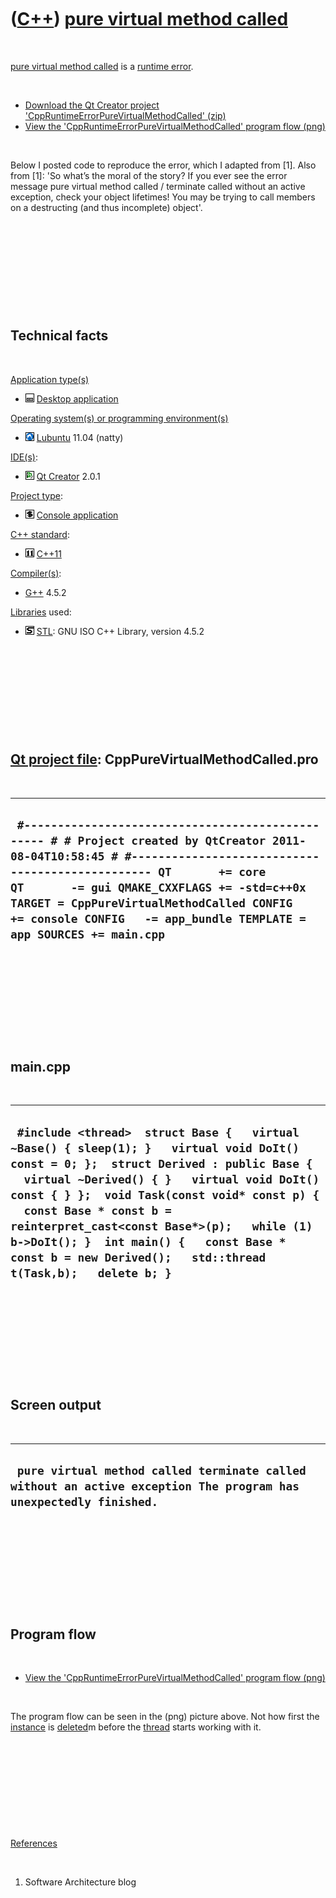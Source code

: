 
 

 

 

 

 

([C++](Cpp.md)) [pure virtual method called](CppRuntimeErrorPureVirtualMethodCalled.md)
=========================================================================================

 

[pure virtual method called](CppRuntimeErrorPureVirtualMethodCalled.md)
is a [runtime error](CppRuntimeError.md).

 

-   [Download the Qt Creator project
    'CppRuntimeErrorPureVirtualMethodCalled' (zip)](CppRuntimeErrorPureVirtualMethodCalled.zip)
-   [View the 'CppRuntimeErrorPureVirtualMethodCalled' program
    flow (png)](CppRuntimeErrorPureVirtualMethodCalled.png)

 

Below I posted code to reproduce the error, which I adapted from \[1\].
Also from \[1\]: 'So what’s the moral of the story? If you ever see the
error message pure virtual method called / terminate called without an
active exception, check your object lifetimes! You may be trying to call
members on a destructing (and thus incomplete) object'.

 

 

 

 

 

Technical facts
---------------

 

[Application type(s)](CppApplication.md)

-   ![Desktop](PicDesktop.png) [Desktop
    application](CppDesktopApplication.md)

[Operating system(s) or programming environment(s)](CppOs.md)

-   ![Lubuntu](PicLubuntu.png) [Lubuntu](CppLubuntu.md) 11.04 (natty)

[IDE(s)](CppIde.md):

-   ![Qt Creator](PicQtCreator.png) [Qt Creator](CppQtCreator.md) 2.0.1

[Project type](CppQtProjectType.md):

-   ![console](PicConsole.png) [Console
    application](CppConsoleApplication.md)

[C++ standard](CppStandard.md):

-   ![C++11](PicCpp11.png) [C++11](Cpp11.md)

[Compiler(s)](CppCompiler.md):

-   [G++](CppGpp.md) 4.5.2

[Libraries](CppLibrary.md) used:

-   ![STL](PicStl.png) [STL](CppStl.md): GNU ISO C++ Library, version
    4.5.2

 

 

 

 

 

[Qt project file](CppQtProjectFile.md): CppPureVirtualMethodCalled.pro
-----------------------------------------------------------------------

 

  -------------------------------------------------------------------------------------------------------------------------------------------------------------------------------------------------------------------------------------------------------------------------------------------------------------------------------------------------
  ` #------------------------------------------------- # # Project created by QtCreator 2011-08-04T10:58:45 # #------------------------------------------------- QT       += core QT       -= gui QMAKE_CXXFLAGS += -std=c++0x TARGET = CppPureVirtualMethodCalled CONFIG   += console CONFIG   -= app_bundle TEMPLATE = app SOURCES += main.cpp`
  -------------------------------------------------------------------------------------------------------------------------------------------------------------------------------------------------------------------------------------------------------------------------------------------------------------------------------------------------

 

 

 

 

 

main.cpp
--------

 

  ------------------------------------------------------------------------------------------------------------------------------------------------------------------------------------------------------------------------------------------------------------------------------------------------------------------------------------------------------------------------------------------------------------------------
  ` #include <thread>  struct Base {   virtual ~Base() { sleep(1); }   virtual void DoIt() const = 0; };  struct Derived : public Base {   virtual ~Derived() { }   virtual void DoIt() const { } };  void Task(const void* const p) {   const Base * const b = reinterpret_cast<const Base*>(p);   while (1) b->DoIt(); }  int main() {   const Base * const b = new Derived();   std::thread t(Task,b);   delete b; }`
  ------------------------------------------------------------------------------------------------------------------------------------------------------------------------------------------------------------------------------------------------------------------------------------------------------------------------------------------------------------------------------------------------------------------------

 

 

 

 

 

Screen output
-------------

 

  -------------------------------------------------------------------------------------------------------------------
  ` pure virtual method called terminate called without an active exception The program has unexpectedly finished.`
  -------------------------------------------------------------------------------------------------------------------

 

 

 

 

 

Program flow
------------

 

-   [View the 'CppRuntimeErrorPureVirtualMethodCalled' program
    flow (png)](CppRuntimeErrorPureVirtualMethodCalled.png)

 

The program flow can be seen in the (png) picture above. Not how first
the [instance](CppInstance.md) is [deleted](CppDelete.md)m before the
[thread](CppThread.md) starts working with it.

 

 

 

 

 

[References](CppReferences.md)

 

1.  Software Architecture blog

 

 

 

 

 

 

